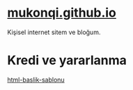# [mukonqi.github.io](https://mukonqi.github.io)
Kişisel internet sitem ve bloğum.
# Kredi ve yararlanma
[html-baslik-sablonu](https://github.com/afacanc38/html-baslik-sablonu)
